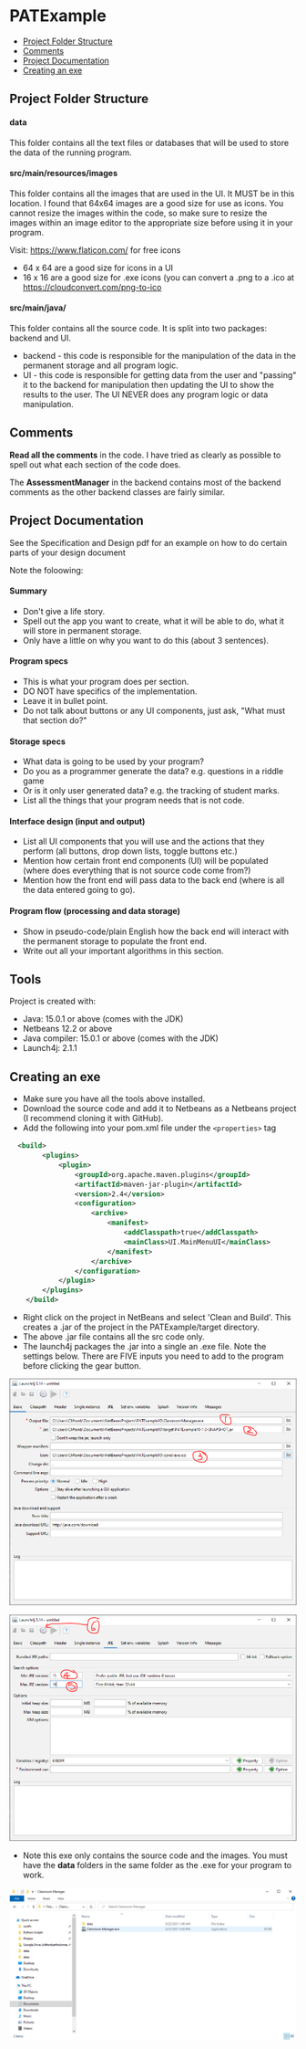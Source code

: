 # PATExample

* [Project Folder Structure](#project-folder-structure)
* [Comments](#comments)
* [Project Documentation](#project-documentation)
* [Creating an exe](#creating-an-exe)


## Project Folder Structure
#### data
This folder contains all the text files or databases that will be used to store the data of the running program.

#### src/main/resources/images
This folder contains all the images that are used in the UI. It MUST be in this location. I found that 64x64 images are a good size for use as icons. You cannot resize the images within the code, so make sure to resize the images within an image editor to the appropriate size before using it in your program.

Visit: https://www.flaticon.com/ for free icons
* 64 x 64 are a good size for icons in a UI
* 16 x 16 are a good size for .exe icons (you can convert a .png to a .ico at https://cloudconvert.com/png-to-ico


#### src/main/java/
This folder contains all the source code. It is split into two packages: backend and UI. 
* backend - this code is responsible for the manipulation of the data in the permanent storage and all program logic.
* UI - this code is responsible for getting data from the user and "passing" it to the backend for manipulation then updating the UI to show the results to the user. The UI NEVER does any program logic or data manipulation.

## Comments
**Read all the comments** in the code. I have tried as clearly as possible to spell out what each section of the code does.

The **AssessmentManager** in the backend contains most of the backend comments as the other backend classes are fairly similar.

## Project Documentation
See the Specification and Design pdf for an example on how to do certain parts of your design document

Note the foloowing:
#### Summary
* Don't give a life story. 
* Spell out the app you want to create, what it will be able to do, what it will store in permanent storage.
* Only have a little on why you want to do this (about 3 sentences).

#### Program specs
* This is what your program does per section.
* DO NOT have specifics of the implementation. 
* Leave it in bullet point. 
* Do not talk about buttons or any UI components, just ask, "What must that section do?" 

#### Storage specs
* What data is going to be used by your program? 
* Do you as a programmer generate the data? e.g. questions in a riddle game 
* Or is it only user generated data? e.g. the tracking of student marks.
* List all the things that your program needs that is not code.

#### Interface design (input and output)
* List all UI components that you will use and the actions that they perform (all buttons, drop down lists, toggle buttons etc.)
* Mention how certain front end components (UI) will be populated (where does everything that is not source code come from?)
* Mention how the front end will pass data to the back end (where is all the data entered going to go). 

#### Program flow (processing and data storage)
* Show in pseudo-code/plain English how the back end will interact with the permanent storage to populate the front end.
* Write out all your important algorithms in this section.

## Tools
Project is created with:
* Java: 15.0.1 or above (comes with the JDK)
* Netbeans 12.2 or above
* Java compiler: 15.0.1 or above (comes with the JDK)
* Launch4j: 2.1.1

## Creating an exe
* Make sure you have all the tools above installed.
* Download the source code and add it to Netbeans as a Netbeans project (I recommend cloning it with GitHub).
* Add the following into your pom.xml file under the `<properties>` tag
```xml
  <build>
        <plugins>
            <plugin>
                <groupId>org.apache.maven.plugins</groupId>
                <artifactId>maven-jar-plugin</artifactId>
                <version>2.4</version>
                <configuration>
                    <archive>
                        <manifest>
                            <addClasspath>true</addClasspath>
                            <mainClass>UI.MainMenuUI</mainClass>
                        </manifest>
                    </archive>
                </configuration>
            </plugin>
        </plugins>
    </build>
 ```
* Right click on the project in NetBeans and select 'Clean and Build'. This creates a .jar of the project in the PATExample/target directory.
* The above .jar file contains all the src code only.
* The launch4j packages the .jar into a single an .exe file. Note the settings below. There are FIVE inputs you need to add to the program before clicking the gear button.

![Screenshot](Capture1.PNG)

![Screenshot](Capture2.PNG)

* Note this exe only contains the source code and the images. You must have the **data** folders in the same folder as the .exe for your program to work.

![Screenshot](Capture3.PNG)
